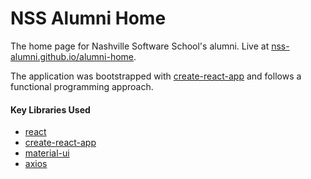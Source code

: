 # NSS Alumni Home

The home page for Nashville Software School's alumni. Live at [nss-alumni.github.io/alumni-home](https://nss-alumni.github.io/alumni-home).

The application was bootstrapped with [create-react-app](https://github.com/facebook/create-react-app) and follows a functional programming approach.


#### Key Libraries Used

* [react](https://github.com/facebook/react)
* [create-react-app](https://github.com/facebook/create-react-app)
* [material-ui](https://github.com/mui-org/material-ui)
* [axios](https://github.com/axios/axios)
